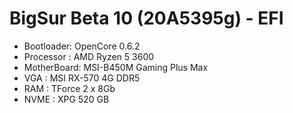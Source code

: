 # BigSur Beta 10 (20A5395g) - EFI
 - Bootloader: OpenCore 0.6.2
 - Processor : AMD Ryzen 5 3600
 - MotherBoard: MSI-B450M Gaming Plus Max
 - VGA : MSI RX-570 4G DDR5
 - RAM : TForce 2 x 8Gb
 - NVME : XPG 520 GB
